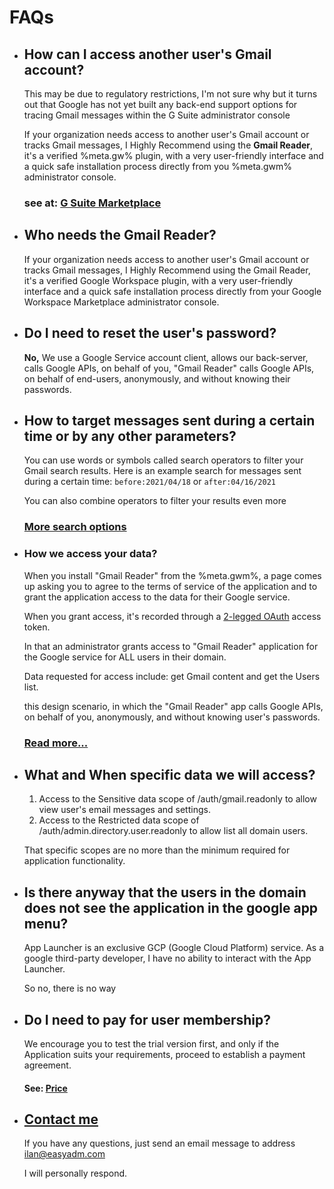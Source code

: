 # FAQs
 
+ ## How can I access another user's Gmail account?
  This may be due to regulatory restrictions, I'm not sure why but it turns out that Google has not yet built any back-end support options for tracing Gmail messages within the G Suite administrator console

  If your organization needs access to another user's Gmail account or tracks Gmail messages, I Highly Recommend using the __Gmail Reader__, it's a verified %meta.gw% plugin, with a very user-friendly interface and a quick safe installation process directly from you %meta.gwm% administrator console.
 
  ### see at: [G Suite Marketplace](https://workspace.google.com/marketplace/app/ez_gmail_reader/1060242446754)

+ ## Who needs the Gmail Reader?
  If your organization needs access to another user's Gmail account or tracks Gmail messages, I Highly Recommend using the Gmail Reader, it's a verified Google Workspace plugin, with a very user-friendly interface and a quick safe installation process directly from your Google Workspace Marketplace administrator console.

+ ## Do I need to reset the user's password?
  __No,__ We use a Google Service account client, allows our back-server, calls Google APIs, on behalf of you, "Gmail Reader" calls Google APIs, on behalf of end-users, anonymously, and without knowing their passwords.
  
+ ## How to target messages sent during a certain time or by any other parameters?
  You can use words or symbols called search operators to filter your Gmail search results.
  Here is an example search for messages sent during a certain time:  `before:2021/04/18` or `after:04/16/2021`
  
  You can also combine operators to filter your results even more
  ### [More search options](apps/gmail-reader/advanced-search-operators.md)

+ ### How we access your data?
  When you install "Gmail Reader" from the %meta.gwm%, a page comes up asking you to agree to the terms of service of the application and to grant the application access to the data for their Google service. 
 
  When you grant access, it's recorded through a [2-legged OAuth](https://www.google.com/support/enterprise/static/gapps/art/admin/en/cpanel/2-legged-oauth-diagram.png) access token. 
 
  In that an administrator grants access to "Gmail Reader" application for the Google service for ALL users in their domain. 
 
  Data requested for access include: get Gmail content and get the Users list.
 
  this design scenario, in which the "Gmail Reader" app calls Google APIs, on behalf of you, anonymously, and without knowing user's passwords. 
 
  ### <a markdown="1" title="How %meta.gwm% apps access your data" href="https://support.google.com/a/answer/176367" target="_blank">Read more...</a>

+ ## What and When specific data we will access?
  1) Access to the Sensitive data scope of /auth/gmail.readonly to allow view user's email messages and settings. 
  2) Access to the Restricted data scope of /auth/admin.directory.user.readonly to allow list all domain users.
  
  That specific scopes are no more than the minimum required for application functionality.

+ ##  Is there anyway that the users in the domain does not see the application in the google app menu?
  App Launcher is an exclusive GCP (Google Cloud Platform) service.
  As a google third-party developer, I have no ability to interact with the App Launcher.
 
  So no, there is no way

+ ## Do I need to pay for user membership?
    
  We encourage you to test the trial version first, and only if the Application suits your requirements, proceed to establish a payment agreement.


  #### See: [Price](apps/gmail-reader/prices.md) 

+ ## [Contact me](mailto:ilan@easyadm.com)

  If you have any questions, just send an email message to address <a href="mailto:ilan@easyadm.com" target="_blank">ilan@easyadm.com</a>
  
  I will personally respond.